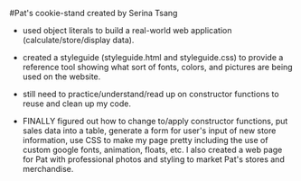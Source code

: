 #Pat's cookie-stand created by Serina Tsang

- used object literals to build a real-world web application (calculate/store/display data).

- created a styleguide (styleguide.html and styleguide.css) to provide a reference tool showing what sort of fonts, colors, and pictures are being used on the website.

- still need to practice/understand/read up on constructor functions to reuse and clean up my code.

- FINALLY figured out how to change to/apply constructor functions, put sales data into a table, generate a form for user's input of new store information, use CSS to make my page pretty including the use of custom google fonts, animation, floats, etc. I also created a web page for Pat with professional photos and styling to market Pat's stores and merchandise.
